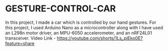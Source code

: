 # GESTURE-CONTROL-CAR
In this project, I made a car which is controlled by our hand gestures. For this project, I used Arduino Nano as a microcontroller along with I have used an L298n motor driver, an MPU-6050 accelerometer, and an nRF24L01 transceiver.
Video Link - https://youtube.com/shorts/1Ls_piEko0E?feature=share
